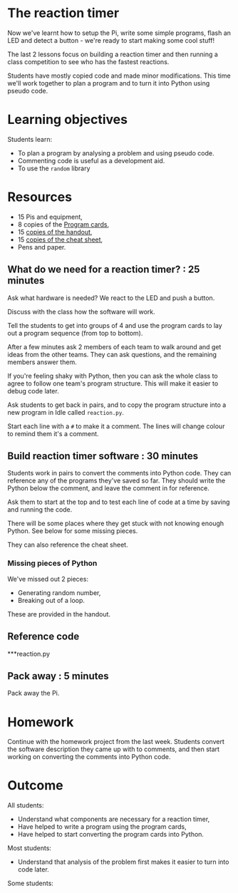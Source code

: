 # The reaction timer

Now we've learnt how to setup the Pi, write some simple programs, flash an LED and detect a button - we're ready to start making some cool stuff! 

The last 2 lessons focus on building a reaction timer and then running a class competition to see who has the fastest reactions.

Students have mostly copied code and made minor modifications. This time we'll work together to plan a program and to turn it into Python using pseudo code.

# Learning objectives

Students learn:

* To plan a program by analysing a problem and using pseudo code.
* Commenting code is useful as a development aid.
* To use the `random` library

# Resources

* 15 Pis and equipment,
* 8 copies of the [Program cards](program_cards.pdf),
* 15 [copies of the handout](lesson-5-handout.html),
* 15 [copies of the cheat sheet](../cheatsheet.html),
* Pens and paper.

## What do we need for a reaction timer? : 25 minutes

Ask what hardware is needed? We react to the LED and push a button.

Discuss with the class how the software will work. 

Tell the students to get into groups of 4 and use the program cards to lay out a program sequence (from top to bottom).

After a few minutes ask 2 members of each team to walk around and get ideas from the other teams. They can ask questions, and the remaining members answer them.

If you're feeling shaky with Python, then you can ask the whole class to agree to follow one team's program structure. This will make it easier to debug code later.

Ask students to get back in pairs, and to copy the program structure into a new program in Idle called `reaction.py`.

Start each line with a `#` to make it a comment. The lines will change colour to remind them it's a comment.

## Build reaction timer software : 30 minutes

Students work in pairs to convert the comments into Python code. They can reference any of the programs they've saved so far. They should write the Python below the comment, and leave the comment in for reference.

Ask them to start at the top and to test each line of code at a time by saving and running the code.

There will be some places where they get stuck with not knowing enough Python. See below for some missing pieces.

They can also reference the cheat sheet.

### Missing pieces of Python

We've missed out 2 pieces:

* Generating random number,
* Breaking out of a loop.

These are provided in the handout.

## Reference code

***reaction.py

## Pack away : 5 minutes

Pack away the Pi.

# Homework

Continue with the homework project from the last week. Students convert the software description they came up with to comments, and then start working on converting the comments into Python code.

# Outcome

All students:

* Understand what components are necessary for a reaction timer,
* Have helped to write a program using the program cards,
* Have helped to start converting the program cards into Python.

Most students:

* Understand that analysis of the problem first makes it easier to turn into code later.

Some students:

